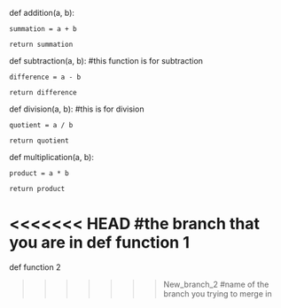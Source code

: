 def addition(a, b):

 	summation = a + b

 	return summation


 def subtraction(a, b): #this function is for subtraction

 	difference = a - b

 	return difference


 def division(a, b): #this is for division

 	quotient = a / b

 	return quotient 

 def multiplication(a, b):

 	product = a * b

 	return product
 	
<<<<<<< HEAD #the branch that you are in
 def function 1
=======
 def function 2
>>>>>>> New_branch_2 #name of the branch you trying to merge in
